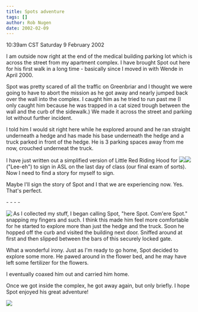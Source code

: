 ```yaml
---
title: Spots adventure
tags: []
author: Rob Nugen
date: 2002-02-09
---
```


<title></title>
<p class=date>10:39am CST Saturday 9 February 2002</p>

<p>I am outside now right at the end of the medical building parking
lot which is across the street from my apartment complex. I have
brought Spot out here for his first walk in a long time - basically
since I moved in with Wende in April 2000.</p>

<p>Spot was pretty scared of all the traffic on Greenbriar and I
thought we were going to have to abort the mission as he got away and
nearly jumped back over the wall into the complex.  I caught him as he
tried to run past me (I only caught him because he was trapped in a
cat sized trough between the wall and the curb of the sidewalk.)  We
made it across the street and parking lot without further incident.</p>

<p>I told him I would sit right here while he explored around and he
ran straight underneath a hedge and has made his base underneath the
hedge and a truck parked in front of the hedge.  He is 3 parking
spaces away from me now, crouched underneat the truck.</p>

<p>I have just written out a simplified version of Little Red Riding
Hood for <img src="/images/peeps/Rie/li.jpg"><img src="/images/peeps/Rie/e.jpg"> ("Lee-eh")
to sign in ASL on the last day of class (our final exam of sorts).
Now I need to find a story for myself to sign.</p>

<p>Maybe I'll sign the story of Spot and I that we are experiencing
now.  Yes.  That's perfect.</p>

<p>- - - -</p>

<p><a href="/images/cats/spot_behind_gate.jpg"><img src="/images/cats/thumbs/spot_behind_gate.jpg" align="left"></a>

<p>As I collected my stuff, I began calling Spot, "here Spot.  Com'ere Spot." 
snapping my fingers and such.  I think this made him feel more comfortable for he
started to explore more than just the hedge and the truck.  Soon he hopped off the 
curb and visited the building next door.  Sniffed around at first and then slipped
between the bars of this securely locked gate.</p>

<p>What a wonderful irony.  Just as I'm ready to go home, Spot decided to explore
some more.  He pawed around in the flower bed, and he may have left some fertilizer
for the flowers.</p>

<p>I eventually coaxed him out and carried him home.</p>

<p>Once we got inside the complex, he got away again, but only briefly.  I hope Spot 
enjoyed his great adventure!</p>

<p><img src='/images/rob/wL-ROB.gif'/></p>

